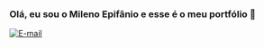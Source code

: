 ### Olá, eu sou o Mileno Epifânio e esse é o meu portfólio 👋

[![E-mail](https://img.shields.io/badge/Gmail-D14836?style=for-the-badge&logo=gmail&logoColor=white)](mileno.alexandre86@gmail.com)

<!--
**milenoepifanio/milenoepifanio** is a ✨ _special_ ✨ repository because its `README.md` (this file) appears on your GitHub profile.

Here are some ideas to get you started:

- 🔭 I’m currently working on ...
- 🌱 I’m currently learning ...
- 👯 I’m looking to collaborate on ...
- 🤔 I’m looking for help with ...
- 💬 Ask me about ...
- 📫 How to reach me: ...
- 😄 Pronouns: ...
- ⚡ Fun fact: ...
-->
